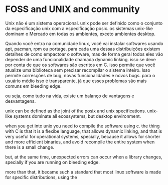 # FOSS and UNIX and community

Unix não é um sistema operacional. unix pode ser definido como o conjunto da especificação unix com a especificação posix. os sistemas unix-like dominam o Mercado em todas os ambientes, exceto ambientes desktop.

Quando você entra na comunidade linux, você vai instalar softwares usando apt, pacman, rpm ou portage. para cada uma dessas distribuições existem detalhes de como empactoar o software, mas de forma geral todos eles vão depender de uma funcionalidade chamada dynamic linking. isso se deve por conta de que os softwares são escritos em C. isso permite que você atualize uma biblioteca sem precisar recompilar o sistema inteiro. Isso permite corresções de bug, novas funcionalidades e novos bugs. para o usuário médio isso é transparente, já que esses problemas são mais comuns em bleeding edge.

ou seja, como tudo na vida, existe um balanço de vantagens e desvantagens.



unix can be defined as the joint of the posix and unix specifications. unix-like systems dominate all ecossystems, but desktop environment.

when you get into unix you need to compile the software using c. the thing with C is that it is a flexibe language, that allows dynamic linking, and that is very useful for operational systems, specially, because it allows for shorter and more efficient binaries, and avoid recompile the entire system when there is a small change.

but, at the same time, unexpected errors can occur when a library changes, specially if you are running on bleeding edge.

more than that, it became such a standard that most linux software is made for specific distributions, using the 